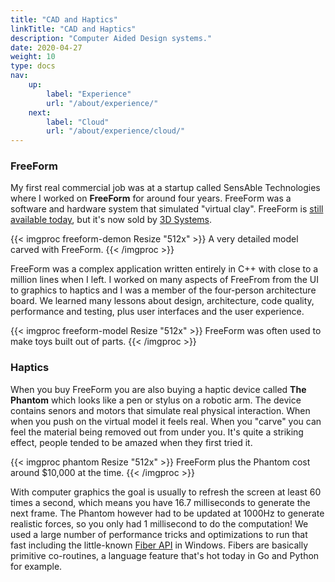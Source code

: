 ```yaml
---
title: "CAD and Haptics"
linkTitle: "CAD and Haptics"
description: "Computer Aided Design systems."
date: 2020-04-27
weight: 10
type: docs
nav:
    up:
        label: "Experience"
        url: "/about/experience/"
    next:
        label: "Cloud"
        url: "/about/experience/cloud/"
---
```


### FreeForm

My first real commercial job was at a startup called SensAble Technologies
where I worked on **FreeForm** for around four years. FreeForm was a
software and hardware system that simulated "virtual clay". FreeForm is
[still available
today](https://www.3dsystems.com/software/geomagic-freeform), but it's now
sold by [3D Systems](https://www.3dsystems.com/).

{{< imgproc freeform-demon Resize "512x" >}}
A very detailed model carved with FreeForm.
{{< /imgproc >}}

FreeForm was a complex application written entirely in C++ with close to a
million lines when I left. I worked on many aspects of FreeFrom from the UI
to graphics to haptics and I was a member of the four-person architecture
board. We learned many lessons about design, architecture, code quality,
performance and testing, plus user interfaces and the user experience.

{{< imgproc freeform-model Resize "512x" >}}
FreeForm was often used to make toys built out of parts.
{{< /imgproc >}}

### Haptics

When you buy FreeForm you are also buying a haptic device called **The
Phantom** which looks like a pen or stylus on a robotic arm. The device
contains senors and motors that simulate real physical interaction. When
when you push on the virtual model it feels real. When you "carve" you can
feel the material being removed out from under you. It's quite a striking
effect, people tended to be amazed when they first tried it.

{{< imgproc phantom Resize "512x" >}}
FreeForm plus the Phantom cost around $10,000 at the time.
{{< /imgproc >}}

With computer graphics the goal is usually to refresh the screen at least
60 times a second, which means you have 16.7 milliseconds to generate the
next frame. The Phantom however had to be updated at 1000Hz to generate
realistic forces, so you only had 1 millisecond to do the computation! We
used a large number of performance tricks and optimizations to run that
fast including the little-known [Fiber
API](https://nullprogram.com/blog/2019/03/28/) in Windows. Fibers are
basically primitive co-routines, a language feature that's hot today in Go
and Python for example.
